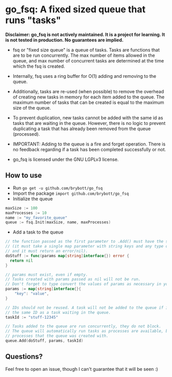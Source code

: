 # go_fsq: A fixed sized queue that runs "tasks"
**Disclaimer: go_fsq is not actively maintained. It is a project for learning. It is not tested in production. No guarantees are implied.**
- fsq or "fixed size queue" is a queue of tasks. Tasks are functions that are to be run concurrently. The max number of items allowed in the queue, and max number of concurrent tasks are determined at the time which the fsq is created.

- Internally, fsq uses a ring buffer for O(1) adding and removing to the queue.

- Additionally, tasks are re-used (when possible) to remove the overhead of creating new tasks in memory for each item added to the queue. The maximum number of tasks that can be created is equal to the maximum size of the queue.

- To prevent duplication, new tasks cannot be added with the same id as tasks that are waiting in the queue. However, there is no logic to prevent duplicating a task that has already been removed from the queue (processed).

- IMPORTANT: Adding to the queue is a fire and forget operation. There is no feedback regarding if a task has been completed successfully or not.

- go_fsq is licensed under the GNU LGPLv3 license.

## How to use
- Run `go get -u github.com/brybott/go_fsq`
- Import the package `import github.com/brybott/go_fsq`
- Initialize the queue
```go
maxSize := 100
maxProcesses := 10
name := "my_favorite_queue"
queue := fsq.Init(maxSize, name, maxProcesses)
```
- Add a task to the queue
```go
// the function passed as the first parameter to .Add() must have the signature below
// (it must take a single map parameter with string keys and any type of values,  
// and it must return an error/nil).
doStuff := func(params map[string]interface{}) error {
  return nil
}

// params must exist, even if empty.  
// Tasks created with params passed as nil will not be run.
// Don't forget to type convert the values of params as necessary in your function.
params := map[string]interface{}{
    "key": "value",
}

// IDs should not be reused. A task will not be added to the queue if it shares  
// the same ID as a task waiting in the queue.
taskId := "stuff-12345"

// Tasks added to the queue are run concurrently, they do not block.  
// The queue will automatically run tasks as processes are available, based on the max number of  
// processes that the queue was created with.
queue.Add(doStuff, params, taskId)
```

## Questions?
Feel free to open an issue, though I can't guarantee that it will be seen :)
